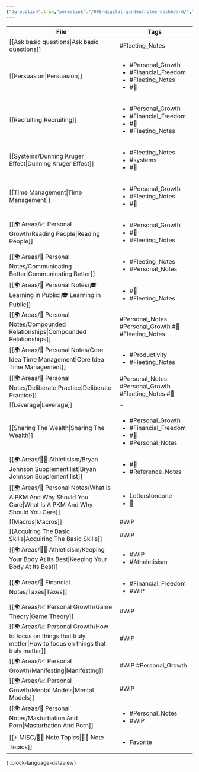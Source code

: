 ```yaml
---
{"dg-publish":true,"permalink":"/000-digital-garden/notes-dashboard/","dgPassFrontmatter":true,"noteIcon":"1","created":"2023-12-13T09:34:19.075+05:30","updated":"2023-12-14T09:13:43.548+05:30"}
---
```


| File                                                                                                                  | Tags                                                                                              |
| --------------------------------------------------------------------------------------------------------------------- | ------------------------------------------------------------------------------------------------- |
| [[Ask basic questions\|Ask basic questions]]                                                                       | #Fleeting_Notes                                                                                   |
| [[Persuasion\|Persuasion]]                                                                                         | <ul><li>#Personal_Growth</li><li>#Financial_Freedom</li><li>#Fleeting_Notes</li><li>#🌱</li></ul> |
| [[Recruiting\|Recruiting]]                                                                                         | <ul><li>#Personal_Growth</li><li>#Financial_Freedom</li><li>#🌱</li><li>#Fleeting_Notes</li></ul> |
| [[Systems/Dunning Kruger Effect\|Dunning Kruger Effect]]                                                           | <ul><li>#Fleeting_Notes</li><li>#systems</li><li>#🌱</li></ul>                                    |
| [[Time Management\|Time Management]]                                                                               | <ul><li>#Personal_Growth</li><li>#Fleeting_Notes</li><li>#🌱</li></ul>                            |
| [[🌍 Areas/📈 Personal Growth/Reading People\|Reading People]]                                                     | <ul><li>#Personal_Growth</li><li>#🌱</li><li>#Fleeting_Notes</li></ul>                            |
| [[🌍 Areas/📧 Personal Notes/Communicating Better\|Communicating Better]]                                          | <ul><li>#Fleeting_Notes</li><li>#Personal_Notes</li></ul>                                         |
| [[🌍 Areas/📧 Personal Notes/🎓 Learning in Public\|🎓 Learning in Public]]                                        | <ul><li>#🌱</li><li>#Fleeting_Notes</li></ul>                                                     |
| [[🌍 Areas/📧 Personal Notes/Compounded Relationships\|Compounded Relationships]]                                  | #Personal_Notes #Personal_Growth #🌱 #Fleeting_Notes                                              |
| [[🌍 Areas/📧 Personal Notes/Core Idea Time Management\|Core Idea Time Management]]                                | <ul><li>#Productivity</li><li>#Fleeting_Notes</li></ul>                                           |
| [[🌍 Areas/📧 Personal Notes/Deliberate Practice\|Deliberate Practice]]                                            | #Personal_Notes #Personal_Growth #Fleeting_Notes #🌿                                              |
| [[Leverage\|Leverage]]                                                                                             | \-                                                                                                |
| [[Sharing The Wealth\|Sharing The Wealth]]                                                                         | <ul><li>#Personal_Growth</li><li>#Financial_Freedom</li><li>#🌱</li><li>#Personal_Notes</li></ul> |
| [[🌍 Areas/💪🏼 Athletisism/Bryan Johnson Supplement list\|Bryan Johnson Supplement list]]                         | <ul><li>#🌱</li><li>#Reference_Notes</li></ul>                                                    |
| [[🌍 Areas/📧 Personal Notes/What Is A PKM And Why Should You Care\|What Is A PKM And Why Should You Care]]        | <ul><li>Letterstonoone</li><li>🌱</li></ul>                                                       |
| [[Macros\|Macros]]                                                                                                 | #WIP                                                                                              |
| [[Acquiring The Basic Skills\|Acquiring The Basic Skills]]                                                         | #WIP                                                                                              |
| [[🌍 Areas/💪🏼 Athletisism/Keeping Your Body At Its Best\|Keeping Your Body At Its Best]]                         | <ul><li>#WIP</li><li>#Atheletisism</li></ul>                                                      |
| [[🌍 Areas/💸 Financial Notes/Taxes\|Taxes]]                                                                       | <ul><li>#Financial_Freedom</li><li>#WIP</li></ul>                                                 |
| [[🌍 Areas/📈 Personal Growth/Game Theory\|Game Theory]]                                                           | #WIP                                                                                              |
| [[🌍 Areas/📈 Personal Growth/How to focus on things that truly matter\|How to focus on things that truly matter]] | #WIP                                                                                              |
| [[🌍 Areas/📈 Personal Growth/Manifesting\|Manifesting]]                                                           | #WIP #Personal_Growth                                                                             |
| [[🌍 Areas/📈 Personal Growth/Mental Models\|Mental Models]]                                                       | #WIP                                                                                              |
| [[🌍 Areas/📧 Personal Notes/Masturbation And Porn\|Masturbation And Porn]]                                        | <ul><li>#Personal_Notes</li><li>#WIP</li></ul>                                                    |
| [[⚡ MISC/✍🏻 Note Topics\|✍🏻 Note Topics]]                                                                        | <ul><li>Favorite</li></ul>                                                                        |

{ .block-language-dataview}